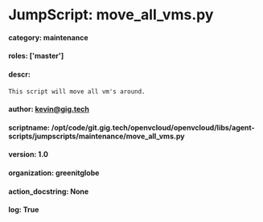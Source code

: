 
# JumpScript: move_all_vms.py
        
#### category: maintenance
#### roles: ['master']
#### descr: 
```
This script will move all vm's around.
```
#### author: kevin@gig.tech
#### scriptname: /opt/code/git.gig.tech/openvcloud/openvcloud/libs/agent-scripts/jumpscripts/maintenance/move_all_vms.py
#### version: 1.0
#### organization: greenitglobe
#### action_docstring: None
#### log: True